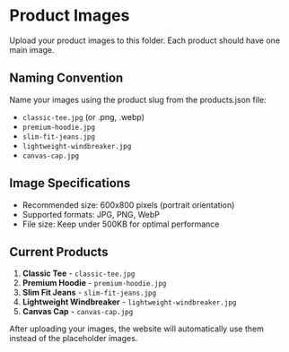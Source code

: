 # Product Images

Upload your product images to this folder. Each product should have one main image.

## Naming Convention
Name your images using the product slug from the products.json file:

- `classic-tee.jpg` (or .png, .webp)
- `premium-hoodie.jpg`
- `slim-fit-jeans.jpg`
- `lightweight-windbreaker.jpg`
- `canvas-cap.jpg`

## Image Specifications
- Recommended size: 600x800 pixels (portrait orientation)
- Supported formats: JPG, PNG, WebP
- File size: Keep under 500KB for optimal performance

## Current Products
1. **Classic Tee** - `classic-tee.jpg`
2. **Premium Hoodie** - `premium-hoodie.jpg`
3. **Slim Fit Jeans** - `slim-fit-jeans.jpg`
4. **Lightweight Windbreaker** - `lightweight-windbreaker.jpg`
5. **Canvas Cap** - `canvas-cap.jpg`

After uploading your images, the website will automatically use them instead of the placeholder images.
